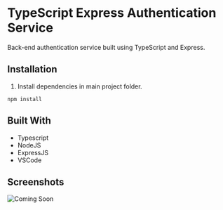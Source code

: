 # TypeScript Express Authentication Service

Back-end authentication service built using TypeScript and Express.

## Installation

1. Install dependencies in main project folder.

```
npm install
```

## Built With

- Typescript
- NodeJS
- ExpressJS
- VSCode

## Screenshots

![Coming Soon](https://upload.wikimedia.org/wikipedia/commons/8/80/Comingsoon.png "Coming Soon")
